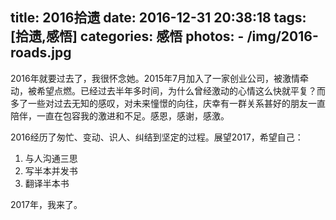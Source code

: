 title: 2016拾遗
date: 2016-12-31 20:38:18
tags: [拾遗,感悟]
categories: 感悟
photos:
	- /img/2016-roads.jpg
---
2016年就要过去了，我很怀念她。2015年7月加入了一家创业公司，被激情牵动，被希望点燃。已经过去半年多时间，为什么曾经激动的心情这么快就平复？而多了一些对过去无知的感叹，对未来憧憬的向往，庆幸有一群关系甚好的朋友一直陪伴，一直在包容我的激进和不足。感恩，感谢，感激。
<!--more-->

2016经历了匆忙、变动、识人、纠结到坚定的过程。展望2017，希望自己：
1. 与人沟通三思
2. 写半本并发书
3. 翻译半本书

2017年，我来了。